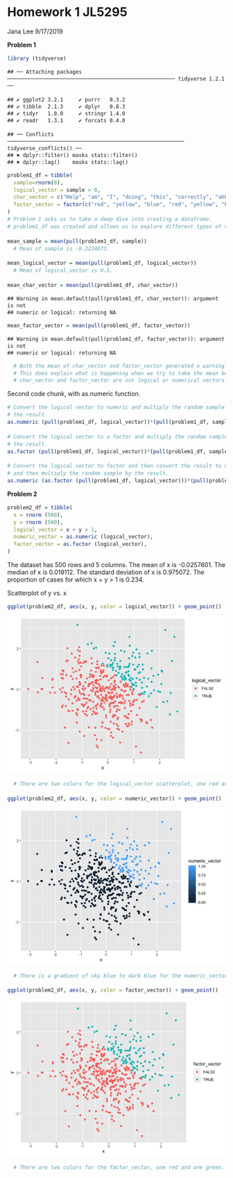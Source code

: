 Homework 1 JL5295
================
Jana Lee
9/17/2019

**Problem
    1**

``` r
library (tidyverse)
```

    ## ── Attaching packages ────────────────────────────────────────────────────── tidyverse 1.2.1 ──

    ## ✔ ggplot2 3.2.1     ✔ purrr   0.3.2
    ## ✔ tibble  2.1.3     ✔ dplyr   0.8.3
    ## ✔ tidyr   1.0.0     ✔ stringr 1.4.0
    ## ✔ readr   1.3.1     ✔ forcats 0.4.0

    ## ── Conflicts ───────────────────────────────────────────────────────── tidyverse_conflicts() ──
    ## ✖ dplyr::filter() masks stats::filter()
    ## ✖ dplyr::lag()    masks stats::lag()

``` r
problem1_df = tibble(
  sample=rnorm(8),
  logical_vector = sample > 0,
  char_vector = c("Help", "am", "I", "doing", "this", "correctly", "ahh", "ahh"),
  factor_vector = factor(c("red", "yellow", "blue", "red", "yellow", "blue","red", "red"))
)
# Problem 1 asks us to take a deep dive into creating a dataframe. 
# problem1_df was created and allows us to explore different types of vectors.

mean_sample = mean(pull(problem1_df, sample))
  # Mean of sample is -0.2224873.

mean_logical_vector = mean(pull(problem1_df, logical_vector))
  # Mean of logical_vector is 0.5.

mean_char_vector = mean(pull(problem1_df, char_vector))
```

    ## Warning in mean.default(pull(problem1_df, char_vector)): argument is not
    ## numeric or logical: returning NA

``` r
mean_factor_vector = mean(pull(problem1_df, factor_vector))
```

    ## Warning in mean.default(pull(problem1_df, factor_vector)): argument is not
    ## numeric or logical: returning NA

``` r
  # Both the mean of char_vector and factor_vector generated a warning message. 
  # This does explain what is happening when we try to take the mean because 
  # char_vector and factor_vector are not logical or numerical vectors.
```

Second code chunk, with as.numeric
function.

``` r
# Convert the logical vector to numeric and multiply the random sample by 
# the result.
as.numeric (pull(problem1_df, logical_vector))*(pull(problem1_df, sample))

# Convert the logical vector to a factor and multiply the random sample by 
# the result.
as.factor (pull(problem1_df, logical_vector))*(pull(problem1_df, sample))

# Convert the logical vector to factor and then convert the result to nnumeric 
# and then multiply the random sample by the result.
as.numeric (as.factor (pull(problem1_df, logical_vector)))*(pull(problem1_df, sample))
```

**Problem 2**

``` r
problem2_df = tibble(
  x = rnorm (500),
  y = rnorm (500),
  logical_vector = x + y > 1,
  numeric_vector = as.numeric (logical_vector),
  factor_vector = as.factor (logical_vector),
)
```

The dataset has 500 rows and 5 columns. The mean of x is -0.0257601. The
median of x is 0.018112. The standard deviation of x is 0.975072. The
proportion of cases for which x + y \> 1 is 0.234.

Scatterplot of y
vs. x

``` r
ggplot(problem2_df, aes(x, y, color = logical_vector)) + geom_point()
```

![](p8105_hw1_jl5295_files/figure-gfm/scatterplots-1.png)<!-- -->

``` r
  # There are two colors for the logical_vector scatterplot, one red and one green.

ggplot(problem2_df, aes(x, y, color = numeric_vector)) + geom_point()
```

![](p8105_hw1_jl5295_files/figure-gfm/scatterplots-2.png)<!-- -->

``` r
  # There is a gradient of sky blue to dark blue for the numeric_vector scatterplot.

ggplot(problem2_df, aes(x, y, color = factor_vector)) + geom_point()
```

![](p8105_hw1_jl5295_files/figure-gfm/scatterplots-3.png)<!-- -->

``` r
  # There are two colors for the factor_vector, one red and one green.
```
